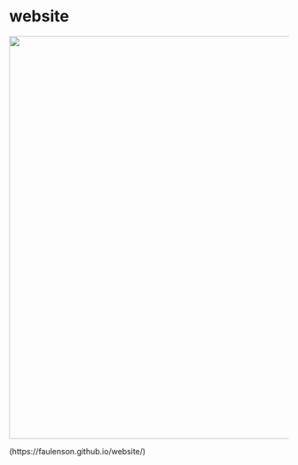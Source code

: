 # website
<p align="center">
   <img src="https://i.ibb.co/8YxdHdW/4.png" width="726">
</p>
(https://faulenson.github.io/website/)
